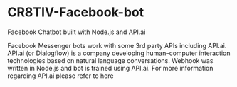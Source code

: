 # CR8TIV-Facebook-bot
Facebook Chatbot built with Node.js and API.ai

Facebook Messenger bots work with some 3rd party APIs including API.ai. API.ai (or Dialogflow) is a company developing human–computer interaction technologies based on natural language conversations. Webhook was written in Node.js and bot is trained using API.ai. For more information regarding API.ai please refer to here
